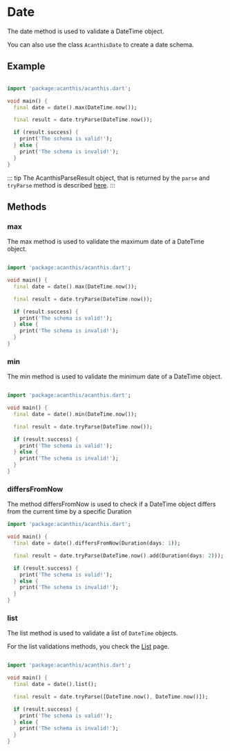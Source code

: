 # Date

The date method is used to validate a DateTime object.

You can also use the class `AcanthisDate` to create a date schema.

## Example

```dart

import 'package:acanthis/acanthis.dart';

void main() {
  final date = date().max(DateTime.now());

  final result = date.tryParse(DateTime.now());

  if (result.success) {
    print('The schema is valid!');
  } else {
    print('The schema is invalid!');
  }
}
```

::: tip
The AcanthisParseResult object, that is returned by the `parse` and `tryParse` method is described [here](/introduction.html#acanthisparseresult).
:::

## Methods

### max

The max method is used to validate the maximum date of a DateTime object.

```dart

import 'package:acanthis/acanthis.dart';

void main() {
  final date = date().max(DateTime.now());

  final result = date.tryParse(DateTime.now());

  if (result.success) {
    print('The schema is valid!');
  } else {
    print('The schema is invalid!');
  }
}
```

### min

The min method is used to validate the minimum date of a DateTime object.

```dart

import 'package:acanthis/acanthis.dart';

void main() {
  final date = date().min(DateTime.now());

  final result = date.tryParse(DateTime.now());

  if (result.success) {
    print('The schema is valid!');
  } else {
    print('The schema is invalid!');
  }
}
```

### differsFromNow

The method differsFromNow is used to check if a DateTime object differs from the current time by a specific Duration

```dart
import 'package:acanthis/acanthis.dart';

void main() {
  final date = date().differsFromNow(Duration(days: 1));

  final result = date.tryParse(DateTime.now().add(Duration(days: 2)));

  if (result.success) {
    print('The schema is valid!');
  } else {
    print('The schema is invalid!');
  }
}
```

### list

The list method is used to validate a list of `DateTime` objects.

For the list validations methods, you check the [List](/types/list) page.

```dart

import 'package:acanthis/acanthis.dart';

void main() {
  final date = date().list();

  final result = date.tryParse([DateTime.now(), DateTime.now()]);

  if (result.success) {
    print('The schema is valid!');
  } else {
    print('The schema is invalid!');
  }
}
```
